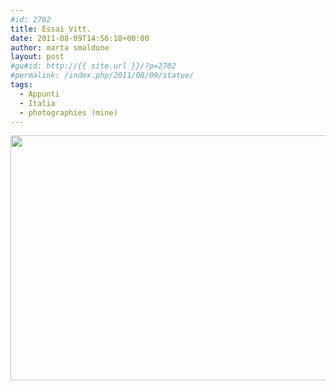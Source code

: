 ```yaml
---
#id: 2702
title: Essai Vitt.
date: 2011-08-09T14:56:18+00:00
author: marta smaldone
layout: post
#gu#id: http://{{ site.url }}/?p=2702
#permalink: /index.php/2011/08/09/statue/
tags:
  - Appunti
  - Italia
  - photographies (mine)
---
```

<p style="text-align: center;">
  <img class="aligncenter  wp-image-2703" title="statue" src="{{ site.url }}/images/uploads/2013/04/statue.jpg" alt="" width="525" height="392" srcset="{{ site.url }}/images/uploads/2013/04/statue.jpg 583w, {{ site.url }}/images/uploads/2013/04/statue-300x224.jpg 300w" sizes="(max-width: 525px) 100vw, 525px" />
</p>